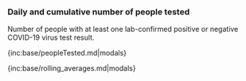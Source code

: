 ### Daily and cumulative number of people tested 

Number of people with at least one lab-confirmed positive or negative COVID-19 virus test result.

{inc:base/peopleTested.md|modals}

{inc:base/rolling_averages.md|modals}
